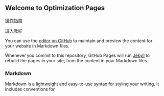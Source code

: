 ## Welcome to Optimization Pages

[操作指南](guide.md)

[进入教程](README.md)

You can use the [editor on GitHub](https://github.com/liu-yang-maker/Optimization-for-Machine-Learning/edit/gh-pages/index.md) to maintain and preview the content for your website in Markdown files.

Whenever you commit to this repository, GitHub Pages will run [Jekyll](https://jekyllrb.com/) to rebuild the pages in your site, from the content in your Markdown files.

### Markdown

Markdown is a lightweight and easy-to-use syntax for styling your writing. It includes conventions for
